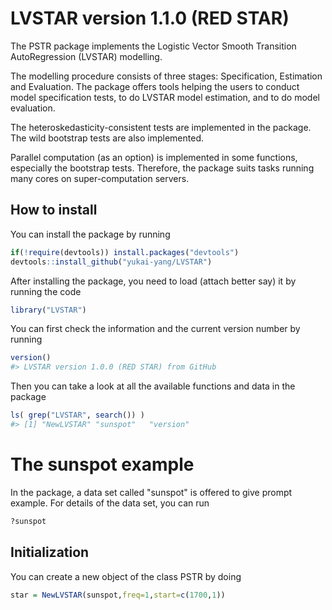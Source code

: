 <!-- README.md is generated from README.Rmd. Please edit that file -->
LVSTAR version 1.1.0 (RED STAR)
===============================

The PSTR package implements the Logistic Vector Smooth Transition AutoRegression (LVSTAR) modelling.

The modelling procedure consists of three stages: Specification, Estimation and Evaluation. The package offers tools helping the users to conduct model specification tests, to do LVSTAR model estimation, and to do model evaluation.

The heteroskedasticity-consistent tests are implemented in the package. The wild bootstrap tests are also implemented.

Parallel computation (as an option) is implemented in some functions, especially the bootstrap tests. Therefore, the package suits tasks running many cores on super-computation servers.

How to install
--------------

You can install the package by running

``` r
if(!require(devtools)) install.packages("devtools")
devtools::install_github("yukai-yang/LVSTAR")
```

After installing the package, you need to load (attach better say) it by running the code

``` r
library("LVSTAR")
```

You can first check the information and the current version number by running

``` r
version()
#> LVSTAR version 1.0.0 (RED STAR) from GitHub
```

Then you can take a look at all the available functions and data in the package

``` r
ls( grep("LVSTAR", search()) ) 
#> [1] "NewLVSTAR" "sunspot"   "version"
```

The sunspot example
===================

In the package, a data set called "sunspot" is offered to give prompt example. For details of the data set, you can run

``` r
?sunspot
```

Initialization
--------------

You can create a new object of the class PSTR by doing

``` r
star = NewLVSTAR(sunspot,freq=1,start=c(1700,1))
```
